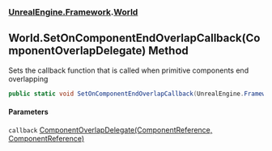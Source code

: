 ### [UnrealEngine.Framework](UnrealEngine_Framework.md 'UnrealEngine.Framework').[World](World.md 'UnrealEngine.Framework.World')
## World.SetOnComponentEndOverlapCallback(ComponentOverlapDelegate) Method
Sets the callback function that is called when primitive components end overlapping  
```csharp
public static void SetOnComponentEndOverlapCallback(UnrealEngine.Framework.ComponentOverlapDelegate callback);
```
#### Parameters
<a name='UnrealEngine_Framework_World_SetOnComponentEndOverlapCallback(UnrealEngine_Framework_ComponentOverlapDelegate)_callback'></a>
`callback` [ComponentOverlapDelegate(ComponentReference, ComponentReference)](ComponentOverlapDelegate(ComponentReference_ComponentReference).md 'UnrealEngine.Framework.ComponentOverlapDelegate(UnrealEngine.Framework.ComponentReference, UnrealEngine.Framework.ComponentReference)')  
  
